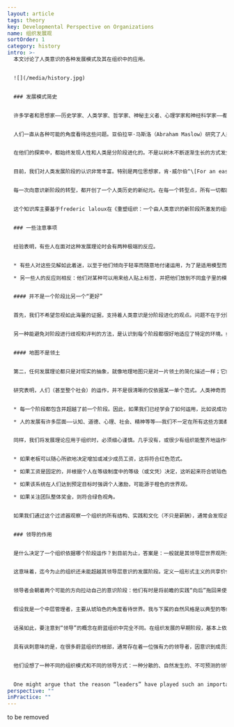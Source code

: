 ```yaml
---
layout: article
tags: theory
key: Developmental Perspective on Organizations
name: 组织发展观
sortOrder: 1
category: history
intro: >-
  本文讨论了人类意识的各种发展模式及其在组织中的应用。


  ![](/media/history.jpg)


  ### 发展模式简史


  许多学者和思想家——历史学家、人类学家、哲学家、神秘主义者、心理学家和神经科学家——都在探讨这样一个问题：*人类是如何从最早的人类意识形式进化到现代这种复杂意识的？*也有人探讨一个相关的问题：*我们今天的人类如何从出生时的相对简单的意识形式进化到成年的完全成熟？*


  人们一直从各种可能的角度看待这些问题。亚伯拉罕·马斯洛（Abraham Maslow）研究了人类需求如何随着人类的旅程而进化，从基本的生理需求到自我实现。其他人则从世界观（Gebser等人）、认知能力（Piaget）、价值观（Graves）、道德发展（Kohlberg、Gilligan）、自我认同（Loevinger）、灵性（Fowler）、领导力（Cook Greuter、Kegan、Torbert）等角度来看待意识发展。


  在他们的探索中，都始终发现人性和人类是分阶段进化的。不是以树木不断逐渐生长的方式发生进化，而是通过突如其来的转型蜕变而进化，就像毛毛虫变成蝴蝶，蝌蚪变成青蛙。


  目前，我们对人类发展阶段的认识非常丰富。特别是两位思想家，肯·威尔伯^\[For an easy introduction: Wilber, Ken. A brief history of everything. Boston: Shambhala Publications, 1996. For a more complete overview: Wilber, Ken. Integral Psychology. Boston: Shambhala Publications, 2000. ] 和珍妮·韦德^\[Wade, Jenny. Changes of Mind: A Holonomic Theory of the Evolution of Consciousness. Albany: State University of New York Press, 1996.]―对所有主要的阶段模型进行了大量的比较和对比，并发现了很强的收敛性。每一个模型都可能着眼于大山的某一面（例如，一个着眼于需求，另一个着眼于认知），但似乎是在看同一座山。虽然他们经常选择不同的名称来指代这些阶段，或者有时会以不同的方式对阶段进行细分或重组，但潜在本质观点是相同的——就像华氏度和摄氏度用不同的标签认识到，水在某一点冻结，在另一点沸腾。这一发展观点已经得到了来自海量数据库的可靠证据支持；Jane Loevinger、Susanne Cook Greuter、Bill Torbert和Robert Kegan以及其他一些学者，已经在不同文化、组织和企业环境中的成千上万人中，成功测试了这个分阶段理论。^\[Laloux, Frederic (2014-02-09). Reinventing Organizations: A Guide to Creating Organizations Inspired by the Next Stage of Human Consciousness (Kindle Location 493-501). Nelson Parker. Kindle Edition.]


  每一次向意识新阶段的转型，都开创了一个人类历史的新纪元。在每一个转型点，所有一切都同时发生变化：社会（从家族到部落再到帝国再到民族国家）；经济（从觅食到园艺、农业和工业化）；权力结构；宗教的作用。只有一个方面还没有得到太多的关注：每当人类意识进入一个新阶段，我们的协作能力也都出现了突破，带来了一种新的组织模式。我们今天所知道的组织仅仅是我们当前世界观、当前发展阶段的表现。每一次，作为一个物种，我们改变了自己对世界的看法时，都创造产生了更强大的组织模式。^\[Laloux, Frederic (2014-02-09). Reinventing Organizations: A Guide to Creating Organizations Inspired by the Next Stage of Human Consciousness (Kindle Locations 476-506). Nelson Parker. Kindle Edition.]


  这个知识库主要基于frederic laloux在《重塑组织：一个由人类意识的新阶段所激发的组织创建指南》的著作内容。在他的书中，Laloux试图对人类组织发展的各个阶段进行分类。他描述这些阶段的方式借鉴了许多组织研究者的经验，包括上面提到的那些，但特别借鉴的是肯·威尔伯和珍妮·韦德的荟萃分析。正如Wilber的（主权）积分理论一样，Laloux的著作和本维基知识库，都用色彩命名了每个发展阶段（彩虹、脉轮）。需要注意的是，虽然这里对阶段的描述通常与（主权）积分理论相一致，但可能并不总是完全一致。


  ### 一些注意事项


  经验表明，有些人在面对这种发展理论时会有两种极端的反应。


  * 有些人对这些见解如此着迷，以至于他们倾向于轻率而随意地付诸运用，为了是适用模型而过分简化了现实。

  * 另一些人的反应则相反：他们对某种可以用来给人贴上标签，并把他们放到不同盒子里的模型感到非常不舒服，以至于他们拒绝接受人类进化可以被分为发展阶段之类的观点。他们认为这种分阶段的概念是精英主义，意味着某些人在某种程度上比其他人更好。


  #### 并不是一个阶段比另一个“更好”


  首先，我们不希望忽视如此海量的证据，支持着人类意识是分阶段进化的观点。问题不在于分阶段是否是个事实，而在于我们如何看待阶段。当我们认为后期阶段一定比早期阶段“更好”时，我们就会陷入困境；一个更有效的解释是，后期阶段只是处理世界的“更复杂”方式。例如，一个从本着多元绿色运作的人，可能有能力整合人们互相冲突的观点，而依据冲动红色运作的人很可能无法做到这个。同时，每个层面都有自己的光影，有自己健康不健康的表达。例如，橙色的现代性，尽管带来很多促进生命的进步，但是也以一种以前阶段所无法做到的方式和规模改变（破坏）了地球。


  另一种能避免对阶段进行歧视和评判的方法，是认识到每个阶段都很好地适应了特定的环境。如果我们陷入了一场内战，暴徒袭击我们的房子，冲动的红色将是用来思考和行动的最佳模式，可以更有效的保卫自己。另一方面，在后工业社会的和平时期，红色的功能就不如某些后期阶段有用。^\[Laloux, Frederic (2014-02-09). Reinventing Organizations: A Guide to Creating Organizations Inspired by the Next Stage of Human Consciousness (Kindle Locations 996-1004). Nelson Parker. Kindle Edition.]


  #### 地图不是领土


  第二，任何发展理论都只是对现实的抽象，就像地理地图只是对一片领土的简化描述一样；它给我们提供了一些区分方式，帮助我们去理解复杂而潜在的现实，但它不能声称提供了对现实的全面描绘。关键是要把这些模型作为有用的指南，帮助我们更丰富地了解生命的非凡复杂性。


  研究表明，人们（甚至整个社会）的运作，并不是很清晰的仅依据某一单个范式。人类神奇而复杂，不能被简化为单一的阶段：


  * 每一个阶段都包含并超越了前一个阶段。因此，如果我们已经学会了如何运用，比如说成功导向的橙色，但仍然有能力在适当的时候，兼用墨守成规的琥珀色或冲动的红色作出反应。反之也可能：如果（红-橙的）我们被一群依据后期模式运作的人包围，比如说多元化的绿色，我们可以暂时表现出绿色行为，尽管我们的意识还没有融合到这个阶段。

  * 人的发展有许多层面——认知、道德、心理、社会、精神等等——我们不一定在所有这些方面都以同样的速度成长。例如，我们可能已经将橙色认知内化，并正在经营一家创新企业。但在精神层面，我们却依然信奉琥珀色基督教原教旨主义信仰。^\[Laloux, Frederic (2014-02-09). Reinventing Organizations: A Guide to Creating Organizations Inspired by the Next Stage of Human Consciousness (Kindle Location 1009-1016). Nelson Parker. Kindle Edition.]


  同样，我们将发展理论应用于组织时，必须细心谨慎。几乎没有，或很少有组织能整齐地运作于某单一阶段。但是，如果我们观察一个组织的结构及其实践流程，以及它的文化元素，我们就可以大体上看出这些特征萌芽于何种的世界观。让我们以薪酬为主题来说明这一点：


  * 如果老板可以随心所欲地决定增加或减少成员工资，这将符合红色范式。

  * 如果工资是固定的，并根据个人在等级制度中的等级（或文凭）决定，这听起来符合琥珀色的观点。

  * 如果该系统在人们达到预定目标时强调个人激励，可能源于橙色的世界观。

  * 如果关注团队整体奖金，则符合绿色视角。


  如果我们通过这个过滤器观察一个组织的所有结构、实践和文化（不只是薪酬），通常会发现这些组织特征并不是随机分散在各个阶段和意识颜色中，而是围绕着一个重心聚集在一起，基本上符合某个特定阶段的色彩。


  ### 领导的作用


  是什么决定了一个组织依据哪个阶段运作？到目前为止，答案是：一般就是其领导层世界观所处阶段。无论是有意识还是无意识，领导者都会建立起对自己有意义的组织结构、实践和文化，这些都与他们处理世界的方式相一致。


  这意味着，迄今为止的组织还未能超越其领导层意识的发展阶段。定义一组形式主义的共享价值观和使命宣言这类的做法，就是这种现象。因为这种做法很流行，橙色组织中的领导者就愈发觉得需要成立一个特别小组来制定价值观和使命宣言。但是，通过聆听价值观和使命宣言为决策提供信息，只有在绿色之后的范式中才有实际意义。在橙色中，决策的标杆是成功：让我们来看看什么能带来最高或最低的成果。在橙色组织中，领导层可能会满嘴高唱价值观；但在上路时，在不得不在利润和价值观之间做出选择时，他们会不出所料地选择前者。他们无法笃定的支撑那些源自后期发展阶段的实践和文化（在本例中，是价值观驱动的文化）。


  领导者会朝着两个可能的方向拉动自己的意识阶段：他们有时是将前瞻的实践“向后”拖回来使用（就像前一个例子中那样无法生效，只是在用自己的旧阶段意识矮化新模式），但有的人也可以施加很强的“向前”拉力（用自己超前的意识拉动组织和成员前进）。超前牵引的领导所建立的新结构、实践和文化，可以帮助成员学会适应更复杂的行为，即使成员的作为个体意识还没有完全融合进入这个色彩阶段。


  假设我是一个中层管理者，主要从琥珀色的角度看待世界。我与下属的自然风格是以典型的等级制度方式进行互动，明确告诉他们需要做什么以及如何去做。现在假设，我转入一个绿色组织工作，在那里我的领导敦促我授权给部下。在我周围，我看到其他经理给他们的下属很大的回旋余地。每年两次，我都会收到360度的反馈，包括来自我的直接下属，告诉我在授权方面的表现如何（这可能会影响我的奖金）；每隔六个月，我会被要求与我的团队坐下来讨论我们在实现公司价值（包括授权）方面的表现如何。在绿色文化和实践这个如此强大的背景下，我很可能会支持一些绿色管理技能和行为。当时的环境把我拉升，让我用比自己意识阶段更复杂的方式来操作。也许，随着时间的推移，当我准备好的时候，环境会帮助我的意识成长并真正融入到这个新阶段的范式中。^\[Laloux, Frederic (2014-02-09). Reinventing Organizations: A Guide to Creating Organizations Inspired by the Next Stage of Human Consciousness (Kindle Location 1068-1076). Nelson Parker. Kindle Edition.]


  话虽如此，要注意到“领导”的概念在蔚蓝组织中完全不同。在组织发展的早期阶段，基本上依赖于等级权力结构，需要明确的领导进行“管控”。但蔚蓝组织反对固定的等级的概念。蔚蓝组织是自组织和自管理的。


  具有讽刺意味的是，在很多蔚蓝组织的根部，通常存在着一位强有力的领导者，因意识到成员潜力的作用而开始分享权力：法维的Jean Francois Zobrist，晨星的Chris Rufer，布尔佐格的Jos de Blok就都是很好的例子。


  他们设想了一种不同的组织模式和不同的领导方式：一种分散的、自然发生的、不可预测的领导。任何人都可以依据预制的参考流程，活用机会、环境和/或想象力，成为领导。


  One might argue that the reason “leaders” have played such an important role in Teal organizations to date is because these organizations (and we as a civilization) are making a transition from earlier stages reliant on the traditional type of leader. Perhaps in the not too distant future, Teal organizations will fully and truly emerge without assistance from a single or small group of enlightened individuals.
perspective: ""
inPractice: ""
---
```

to be removed